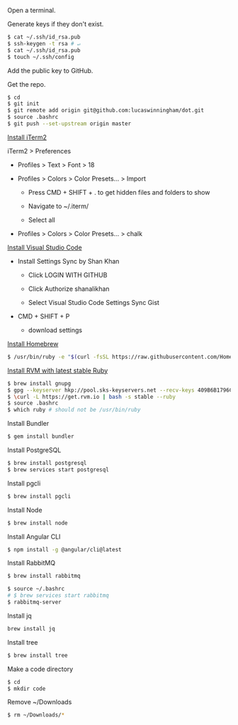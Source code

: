 Open a terminal.

Generate keys if they don't exist.

```bash
$ cat ~/.ssh/id_rsa.pub
$ ssh-keygen -t rsa # ↵
$ cat ~/.ssh/id_rsa.pub
$ touch ~/.ssh/config
```

Add the public key to GitHub.

Get the repo.

```bash
$ cd
$ git init
$ git remote add origin git@github.com:lucaswinningham/dot.git
$ source .bashrc
$ git push --set-upstream origin master
```

[Install iTerm2](https://www.iterm2.com/downloads.html)

iTerm2 > Preferences

 - Profiles > Text > Font > 18

 - Profiles > Colors > Color Presets... > Import

   - Press CMD + SHIFT + . to get hidden files and folders to show

   - Navigate to ~/.iterm/

   - Select all

 - Profiles > Colors > Color Presets... > chalk

[Install Visual Studio Code](https://code.visualstudio.com/download)

 - Install Settings Sync by Shan Khan

   - Click LOGIN WITH GITHUB

   - Click Authorize shanalikhan

   - Select Visual Studio Code Settings Sync Gist

 - CMD + SHIFT + P

   - download settings

[Install Homebrew](https://brew.sh/)

```bash
$ /usr/bin/ruby -e "$(curl -fsSL https://raw.githubusercontent.com/Homebrew/install/master/install)"
```

[Install RVM with latest stable Ruby](https://usabilityetc.com/articles/ruby-on-mac-os-x-with-rvm/)

```bash
$ brew install gnupg
$ gpg --keyserver hkp://pool.sks-keyservers.net --recv-keys 409B6B1796C275462A1703113804BB82D39DC0E3 7D2BAF1CF37B13E2069D6956105BD0E739499BDB
$ \curl -L https://get.rvm.io | bash -s stable --ruby
$ source .bashrc
$ which ruby # should not be /usr/bin/ruby
```

Install Bundler

```bash
$ gem install bundler
```

Install PostgreSQL

```bash
$ brew install postgresql
$ brew services start postgresql
```

Install pgcli

```bash
$ brew install pgcli
```

Install Node

```bash
$ brew install node
```

Install Angular CLI

```bash
$ npm install -g @angular/cli@latest
```

Install RabbitMQ

```bash
$ brew install rabbitmq
```

```bash
$ source ~/.bashrc
# $ brew services start rabbitmq
$ rabbitmq-server
```

Install jq

```bash
brew install jq
```

Install tree

```bash
$ brew install tree
```

Make a code directory

```bash
$ cd
$ mkdir code
```

Remove ~/Downloads

```bash
$ rm ~/Downloads/*
```
